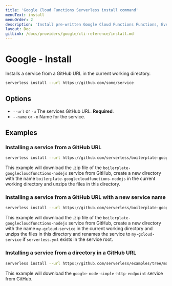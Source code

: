 ```yaml
---
title: 'Google Cloud Functions Serverless install command'
menuText: install
menuOrder: 2
description: 'Install pre-written Google Cloud Functions Functions, Events and Resources with the Serverless Framework'
layout: Doc
gitLink: /docs/providers/google/cli-reference/install.md
---
```


# Google - Install

Installs a service from a GitHub URL in the current working directory.

```bash
serverless install --url https://github.com/some/service
```

## Options

- `--url` or `-u` The services GitHub URL. **Required**.
- `--name` or `-n` Name for the service.

## Examples

### Installing a service from a GitHub URL

```bash
serverless install --url https://github.com/serverless/boilerplate-googlecloudfunctions-nodejs
```

This example will download the .zip file of the `boilerplate-googlecloudfunctions-nodejs` service from GitHub, create a new directory with the name `boilerplate-googlecloudfunctions-nodejs` in the current working directory and unzips the files in this directory.

### Installing a service from a GitHub URL with a new service name

```bash
serverless install --url https://github.com/serverless/boilerplate-googlecloudfunctions-nodejs --name my-gcloud-service
```

This example will download the .zip file of the `boilerplate-googlecloudfunctions-nodejs` service from GitHub, create a new directory with the name `my-gcloud-service` in the current working directory and unzips the files in this directory and renames the service to `my-gcloud-service` if `serverless.yml` exists in the service root.

### Installing a service from a directory in a GitHub URL

```bash
serverless install --url https://github.com/serverless/examples/tree/master/google-node-simple-http-endpoint
```

This example will download the `google-node-simple-http-endpoint` service from GitHub.
